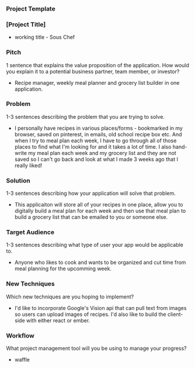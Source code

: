 ### Project Template

### [Project Title]
- working title - Sous Chef
### Pitch

1 sentence that explains the value proposition of the application. How would you explain it to a potential business partner, team member, or investor?
- Recipe manager, weekly meal planner and grocery list builder in one application. 

### Problem

1-3 sentences describing the problem that you are trying to solve.
- I personally have recipes in various places/forms - bookmarked in my browser, saved on pinterest, in emails, old school recipe box etc. And when I try to meal plan each week, I have to go through all of those places to find what I'm looking for and it takes a lot of time. I also hand-write my meal plan each week and my grocery list and they are not saved so I can't go back and look at what I made 3 weeks ago that I really liked! 

### Solution

1-3 sentences describing how your application will solve that problem.
- This applicaiton will store all of your recipes in one place, allow you to digitally build a meal plan for each week and then use that meal plan to build a grocery list that can be emailed to you or someone else. 

### Target Audience

1-3 sentences describing what type of user your app would be applicable to.
- Anyone who likes to cook and wants to be organized and cut time from meal planning for the upcomming week. 

### New Techniques

Which new techniques are you hoping to implement?
- I'd like to incorporate Google's Vision api that can pull text from images so users can upload images of recipes. I'd also like to build the client-side with either react or ember. 

### Workflow

What project management tool will you be using to manage your progress?
- waffle 
